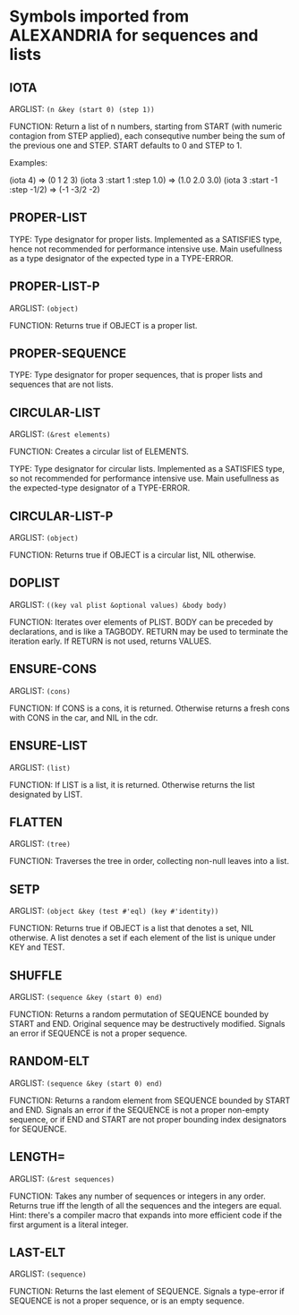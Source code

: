# Symbols imported from ALEXANDRIA for sequences and lists

## IOTA 


ARGLIST: `(n &key (start 0) (step 1))`

FUNCTION: Return a list of n numbers, starting from START (with numeric contagion
from STEP applied), each consequtive number being the sum of the previous one
and STEP. START defaults to 0 and STEP to 1.

Examples:

  (iota 4)                      => (0 1 2 3)
  (iota 3 :start 1 :step 1.0)   => (1.0 2.0 3.0)
  (iota 3 :start -1 :step -1/2) => (-1 -3/2 -2)
## PROPER-LIST 


TYPE: Type designator for proper lists. Implemented as a SATISFIES type, hence
not recommended for performance intensive use. Main usefullness as a type
designator of the expected type in a TYPE-ERROR.
## PROPER-LIST-P 


ARGLIST: `(object)`

FUNCTION: Returns true if OBJECT is a proper list.
## PROPER-SEQUENCE 


TYPE: Type designator for proper sequences, that is proper lists and sequences
that are not lists.
## CIRCULAR-LIST 


ARGLIST: `(&rest elements)`

FUNCTION: Creates a circular list of ELEMENTS.

TYPE: Type designator for circular lists. Implemented as a SATISFIES type, so not
recommended for performance intensive use. Main usefullness as the
expected-type designator of a TYPE-ERROR.
## CIRCULAR-LIST-P 


ARGLIST: `(object)`

FUNCTION: Returns true if OBJECT is a circular list, NIL otherwise.
## DOPLIST 


ARGLIST: `((key val plist &optional values) &body body)`

FUNCTION: Iterates over elements of PLIST. BODY can be preceded by
declarations, and is like a TAGBODY. RETURN may be used to terminate
the iteration early. If RETURN is not used, returns VALUES.
## ENSURE-CONS 


ARGLIST: `(cons)`

FUNCTION: If CONS is a cons, it is returned. Otherwise returns a fresh cons with CONS
  in the car, and NIL in the cdr.
## ENSURE-LIST 


ARGLIST: `(list)`

FUNCTION: If LIST is a list, it is returned. Otherwise returns the list designated by LIST.
## FLATTEN 


ARGLIST: `(tree)`

FUNCTION: Traverses the tree in order, collecting non-null leaves into a list.
## SETP 


ARGLIST: `(object &key (test #'eql) (key #'identity))`

FUNCTION: Returns true if OBJECT is a list that denotes a set, NIL otherwise. A list
denotes a set if each element of the list is unique under KEY and TEST.
## SHUFFLE 


ARGLIST: `(sequence &key (start 0) end)`

FUNCTION: Returns a random permutation of SEQUENCE bounded by START and END.
Original sequence may be destructively modified.
Signals an error if SEQUENCE is not a proper sequence.
## RANDOM-ELT 


ARGLIST: `(sequence &key (start 0) end)`

FUNCTION: Returns a random element from SEQUENCE bounded by START and END. Signals an
error if the SEQUENCE is not a proper non-empty sequence, or if END and START
are not proper bounding index designators for SEQUENCE.
## LENGTH= 


ARGLIST: `(&rest sequences)`

FUNCTION: Takes any number of sequences or integers in any order. Returns true iff
the length of all the sequences and the integers are equal. Hint: there's a
compiler macro that expands into more efficient code if the first argument
is a literal integer.
## LAST-ELT 


ARGLIST: `(sequence)`

FUNCTION: Returns the last element of SEQUENCE. Signals a type-error if SEQUENCE is
not a proper sequence, or is an empty sequence.
